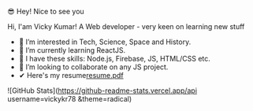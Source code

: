 😎 Hey! Nice to see you

 Hi, I'am Vicky Kumar! A Web developer - very keen on learning new stuff


- 👀 I’m interested in Tech, Science, Space and History.
- 🌱 I’m currently learning ReactJS.
- 🙌 I have these skills: Node.js, Firebase, JS, HTML/CSS etc.
- 💞️ I’m looking to collaborate on any JS project.
- ✔ Here's my resume[resume.pdf](https://github.com/vickykr78/vickykr78/files/8652536/resume.pdf)


![GitHub Stats](https://github-readme-stats.vercel.app/api username=vickykr78 &theme=radical)

